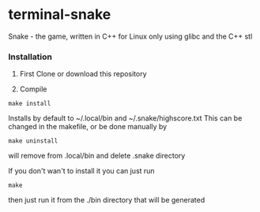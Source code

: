 # terminal-snake
Snake - the game, written in C++ for Linux only using glibc and the C++ stl

### Installation
1. First Clone or download this repository

1. Compile
```
make install
```
Installs by default to ~/.local/bin and ~/.snake/highscore.txt
This can be changed in the makefile, or be done manually by
```
make uninstall
```
will remove from .local/bin and delete .snake directory 

If you don't wan't to install it you can just run
```
make
```
then just run it from the ./bin directory that will be generated
